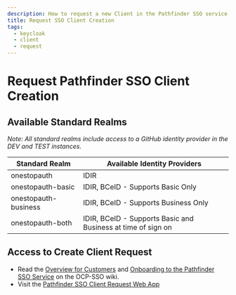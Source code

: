 ```yaml
---
description: How to request a new Client in the Pathfinder SSO service.
title: Request SSO Client Creation
tags:
  - keycloak
  - client
  - request
---
```

# Request Pathfinder SSO Client Creation

## Available Standard Realms

_Note: All standard realms include access to a GitHub identity provider in the DEV and TEST instances._

| Standard Realm       | Available Identity Providers                                  |
|----------------------|---------------------------------------------------------------|
| onestopauth          | IDIR                                                          |
| onestopauth-basic    | IDIR, BCeID - Supports Basic Only                             |
| onestopauth-business | IDIR, BCeID - Supports Business Only                          |
| onestopauth-both     | IDIR, BCeID - Supports Basic and Business at time of sign on  |


## Access to Create Client Request

- Read the [Overview for Customers](https://github.com/BCDevOps/devops-requests) and [Onboarding to the Pathfinder SSO Service](https://github.com/bcgov/ocp-sso/wiki/SSO-Onboarding) on the OCP-SSO wiki.
- Visit the [Pathfinder SSO Client Request Web App](https://bcgov.github.io/sso-requests/)


